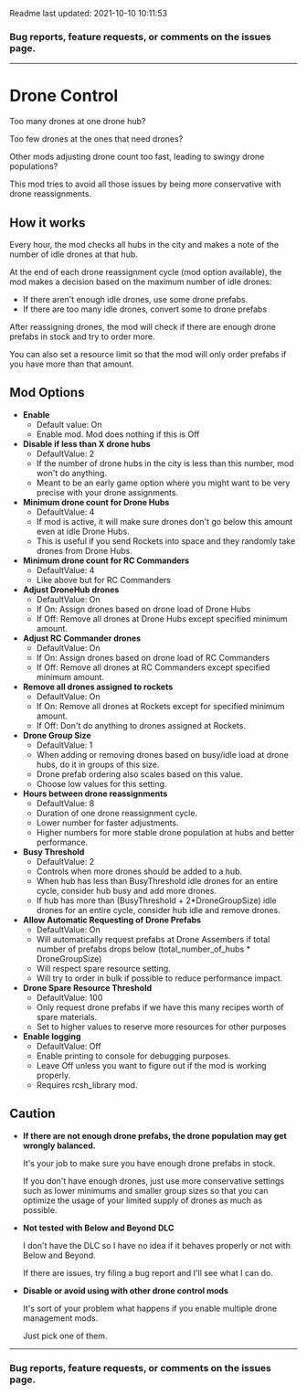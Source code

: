 
Readme last updated: 2021-10-10 10:11:53

### Bug reports, feature requests, or comments on the issues page.

---

# Drone Control

   Too many drones at one drone hub?

   Too few drones at the ones that need drones?

   Other mods adjusting drone count too fast, leading to swingy drone populations?

   This mod tries to avoid all those issues by being more conservative with drone reassignments.

## How it works

   Every hour, the mod checks all hubs in the city and makes a note of the number of idle drones at that hub.

   At the end of each drone reassignment cycle (mod option available), the mod makes a decision based on the maximum number of idle drones:
   - If there aren't enough idle drones, use some drone prefabs.
   - If there are too many idle drones, convert some to drone prefabs

   After reassigning drones, the mod will check if there are enough drone prefabs in stock and try to order more.

   You can also set a resource limit so that the mod will only order prefabs if you have more than that amount.

## Mod Options

- **Enable**
   - Default value: On
	- Enable mod. Mod does nothing if this is Off
- **Disable if less than X drone hubs**
	- DefaultValue: 2
	- If the number of drone hubs in the city is less than this number, mod won't do anything.
   - Meant to be an early game option where you might want to be very precise with your drone assignments.
- **Minimum drone count for Drone Hubs**
	- DefaultValue: 4
	- If mod is active, it will make sure drones don't go below this amount even at idle Drone Hubs.
   - This is useful if you send Rockets into space and they randomly take drones from Drone Hubs.
- **Minimum drone count for RC Commanders**
	- DefaultValue: 4
	- Like above but for RC Commanders
- **Adjust DroneHub drones**
	- DefaultValue: On
	- If On: Assign drones based on drone load of Drone Hubs
   - If Off: Remove all drones at Drone Hubs except specified minimum amount.
- **Adjust RC Commander drones**
	- DefaultValue: On
	- If On: Assign drones based on drone load of RC Commanders
   - If Off: Remove all drones at RC Commanders except specified minimum amount.
- **Remove all drones assigned to rockets**
	- DefaultValue: On
	- If On: Remove all drones at Rockets except for specified minimum amount.
   - If Off: Don't do anything to drones assigned at Rockets.
- **Drone Group Size**
	- DefaultValue: 1
   - When adding or removing drones based on busy/idle load at drone hubs, do it in groups of this size.
   - Drone prefab ordering also scales based on this value.
   - Choose low values for this setting.
- **Hours between drone reassignments**
	- DefaultValue: 8
	- Duration of one drone reassignment cycle.
   - Lower number for faster adjustments.
   - Higher numbers for more stable drone population at hubs and better performance.
- **Busy Threshold**
	- DefaultValue: 2
   - Controls when more drones should be added to a hub.
	- When hub has less than BusyThreshold idle drones for an entire cycle, consider hub busy and add more drones.
   - If hub has more than (BusyThreshold + 2*DroneGroupSize) idle drones for an entire cycle, consider hub idle and remove drones.
- **Allow Automatic Requesting of Drone Prefabs**
	- DefaultValue: On
	- Will automatically request prefabs at Drone Assembers if total number of prefabs drops below (total_number_of_hubs * DroneGroupSize)
   - Will respect spare resource setting.
   - Will try to order in bulk if possible to reduce performance impact.
- **Drone Spare Resource Threshold**
	- DefaultValue: 100
	- Only request drone prefabs if we have this many recipes worth of spare materials.
   - Set to higher values to reserve more resources for other purposes
- **Enable logging**
	- DefaultValue: Off
   - Enable printing to console for debugging purposes.
   - Leave Off unless you want to figure out if the mod is working properly.
   - Requires rcsh_library mod.

## Caution

- **If there are not enough drone prefabs, the drone population may get wrongly balanced.**

   It's your job to make sure you have enough drone prefabs in stock.

   If you don't have enough drones, just use more conservative settings such as lower minimums and smaller group sizes so that you can optimize the usage of your limited supply of drones as much as possible.

- **Not tested with Below and Beyond DLC**

   I don't have the DLC so I have no idea if it behaves properly or not with Below and Beyond.

   If there are issues, try filing a bug report and I'll see what I can do.

- **Disable or avoid using with other drone control mods**

   It's sort of your problem what happens if you enable multiple drone management mods.

   Just pick one of them.

---

### Bug reports, feature requests, or comments on the issues page.
